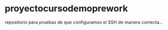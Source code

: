 # proyectocursodemoprework
repositorio para pruebas de que configuramos el SSH de manera correcta...
